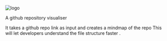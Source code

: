 
![logo](https://github.com/abhishekpatil4/gitglance/assets/83769052/68cd5fa2-3335-482c-8832-ce69f09d7759)

A github repository visualiser 

It takes a github repo link as input and creates a mindmap of the repo 
This will let developers understand the file structure faster
.
